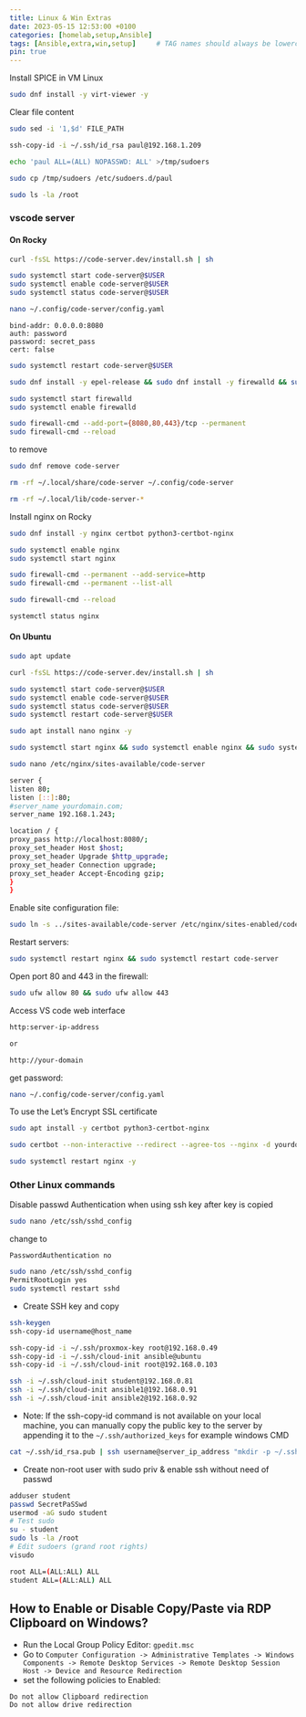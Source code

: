 ```yaml
---
title: Linux & Win Extras
date: 2023-05-15 12:53:00 +0100
categories: [homelab,setup,Ansible]
tags: [Ansible,extra,win,setup]     # TAG names should always be lowercase
pin: true
---
```


Install SPICE in VM Linux

```bash
sudo dnf install -y virt-viewer -y
```

Clear file content

```bash
sudo sed -i '1,$d' FILE_PATH
```

```bash
ssh-copy-id -i ~/.ssh/id_rsa paul@192.168.1.209
```

```bash
echo 'paul ALL=(ALL) NOPASSWD: ALL' >/tmp/sudoers
```

```bash
sudo cp /tmp/sudoers /etc/sudoers.d/paul
```

```bash
sudo ls -la /root
```

### vscode server

#### On Rocky

```bash
curl -fsSL https://code-server.dev/install.sh | sh
```

```bash
sudo systemctl start code-server@$USER
sudo systemctl enable code-server@$USER
sudo systemctl status code-server@$USER
```

```bash
nano ~/.config/code-server/config.yaml
```

```text
bind-addr: 0.0.0.0:8080
auth: password
password: secret_pass
cert: false
```

```bash
sudo systemctl restart code-server@$USER
```

```bash
sudo dnf install -y epel-release && sudo dnf install -y firewalld && sudo dnf install -y ansible
```

```bash
sudo systemctl start firewalld
sudo systemctl enable firewalld
```

```bash
sudo firewall-cmd --add-port={8080,80,443}/tcp --permanent
sudo firewall-cmd --reload
```

to remove

```bash
sudo dnf remove code-server

rm -rf ~/.local/share/code-server ~/.config/code-server

rm -rf ~/.local/lib/code-server-*
```

Install nginx on Rocky

```bash
sudo dnf install -y nginx certbot python3-certbot-nginx
```

```bash
sudo systemctl enable nginx
sudo systemctl start nginx
```

```bash
sudo firewall-cmd --permanent --add-service=http
sudo firewall-cmd --permanent --list-all
```

```bash
sudo firewall-cmd --reload
```

```bash
systemctl status nginx
```

#### On Ubuntu

```bash
sudo apt update
```

```bash
curl -fsSL https://code-server.dev/install.sh | sh
```

```bash
sudo systemctl start code-server@$USER
sudo systemctl enable code-server@$USER
sudo systemctl status code-server@$USER
sudo systemctl restart code-server@$USER
```

```bash
sudo apt install nano nginx -y
```

```bash
sudo systemctl start nginx && sudo systemctl enable nginx && sudo systemctl status nginx
```

```bash
sudo nano /etc/nginx/sites-available/code-server
```

```bash
server {
listen 80;
listen [::]:80;
#server_name yourdomain.com;
server_name 192.168.1.243;

location / {
proxy_pass http://localhost:8080/;
proxy_set_header Host $host;
proxy_set_header Upgrade $http_upgrade;
proxy_set_header Connection upgrade;
proxy_set_header Accept-Encoding gzip;
}
}
```

Enable site configuration file:

```bash
sudo ln -s ../sites-available/code-server /etc/nginx/sites-enabled/code-server
```

Restart servers:

```bash
sudo systemctl restart nginx && sudo systemctl restart code-server
```

Open port 80 and 443 in the firewall:

```bash
sudo ufw allow 80 && sudo ufw allow 443
```

Access VS code web interface

```bash
http:server-ip-address 

or 

http://your-domain
```

get password:

```bash
nano ~/.config/code-server/config.yaml
```

To use the Let’s Encrypt SSL certificate

```bash
sudo apt install -y certbot python3-certbot-nginx
```

```bash
sudo certbot --non-interactive --redirect --agree-tos --nginx -d yourdomain.com -m me@example.com
```

```bash
sudo systemctl restart nginx -y
```

### Other Linux commands

Disable passwd Authentication when using ssh key after key is copied

```bash
sudo nano /etc/ssh/sshd_config
```

change to

```text
PasswordAuthentication no
```

```bash
sudo nano /etc/ssh/sshd_config
PermitRootLogin yes
sudo systemctl restart sshd
```

- Create SSH key and copy

```bash
ssh-keygen
ssh-copy-id username@host_name
```

```bash
ssh-copy-id -i ~/.ssh/proxmox-key root@192.168.0.49
ssh-copy-id -i ~/.ssh/cloud-init ansible@ubuntu
ssh-copy-id -i ~/.ssh/cloud-init root@192.168.0.103

ssh -i ~/.ssh/cloud-init student@192.168.0.81
ssh -i ~/.ssh/cloud-init ansible1@192.168.0.91
ssh -i ~/.ssh/cloud-init ansible2@192.168.0.92
```

- Note: If the ssh-copy-id command is not available on your local machine, you can manually copy the public key to the server by appending it to the `~/.ssh/authorized_keys` for example windows CMD

```bash
cat ~/.ssh/id_rsa.pub | ssh username@server_ip_address "mkdir -p ~/.ssh && cat >> ~/.ssh/authorized_keys"
```

- Create non-root user with sudo priv & enable ssh without need of passwd

```bash
adduser student
passwd SecretPaSSwd
usermod -aG sudo student
# Test sudo
su - student
sudo ls -la /root
# Edit sudoers (grand root rights)
visudo

root ALL=(ALL:ALL) ALL
student ALL=(ALL:ALL) ALL
```

## How to Enable or Disable Copy/Paste via RDP Clipboard on Windows?

- Run the Local Group Policy Editor: `gpedit.msc`
- Go to `Computer Configuration -> Administrative Templates -> Windows Components -> Remote Desktop Services -> Remote Desktop Session Host -> Device and Resource Redirection`
- set the following policies to Enabled:

```text
Do not allow Clipboard redirection 
Do not allow drive redirection
```
